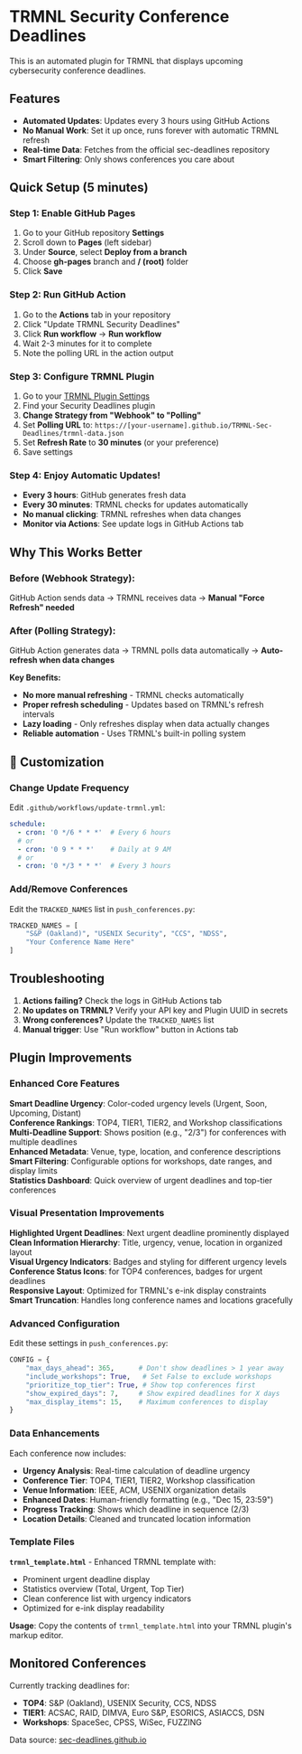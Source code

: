 # TRMNL Security Conference Deadlines

This is an automated plugin for TRMNL that displays upcoming cybersecurity conference deadlines.

## Features

- **Automated Updates**: Updates every 3 hours using GitHub Actions
- **No Manual Work**: Set it up once, runs forever with automatic TRMNL refresh
- **Real-time Data**: Fetches from the official sec-deadlines repository
- **Smart Filtering**: Only shows conferences you care about

## Quick Setup (5 minutes)

### Step 1: Enable GitHub Pages

1. Go to your GitHub repository **Settings** 
2. Scroll down to **Pages** (left sidebar)
3. Under **Source**, select **Deploy from a branch**
4. Choose **gh-pages** branch and **/ (root)** folder
5. Click **Save**

### Step 2: Run GitHub Action

1. Go to the **Actions** tab in your repository
2. Click "Update TRMNL Security Deadlines"
3. Click **Run workflow** → **Run workflow**
4. Wait 2-3 minutes for it to complete 
5. Note the polling URL in the action output

### Step 3: Configure TRMNL Plugin

1. Go to your [TRMNL Plugin Settings](https://usetrmnl.com/plugin_settings)
2. Find your Security Deadlines plugin
3. **Change Strategy from "Webhook" to "Polling"**
4. Set **Polling URL** to: `https://[your-username].github.io/TRMNL-Sec-Deadlines/trmnl-data.json`
5. Set **Refresh Rate** to **30 minutes** (or your preference)
6. Save settings

### Step 4: Enjoy Automatic Updates! 

- **Every 3 hours**: GitHub generates fresh data
- **Every 30 minutes**: TRMNL checks for updates automatically  
- **No manual clicking**: TRMNL refreshes when data changes
- **Monitor via Actions**: See update logs in GitHub Actions tab

## Why This Works Better

### **Before (Webhook Strategy):**
GitHub Action sends data → TRMNL receives data → **Manual "Force Refresh" needed**

### **After (Polling Strategy):**
GitHub Action generates data → TRMNL polls data automatically → **Auto-refresh when data changes**

**Key Benefits:**
- **No more manual refreshing** - TRMNL checks automatically
- **Proper refresh scheduling** - Updates based on TRMNL's refresh intervals  
- **Lazy loading** - Only refreshes display when data actually changes
- **Reliable automation** - Uses TRMNL's built-in polling system

## 🔧 Customization

### Change Update Frequency

Edit `.github/workflows/update-trmnl.yml`:

```yaml
schedule:
  - cron: '0 */6 * * *'  # Every 6 hours
  # or
  - cron: '0 9 * * *'    # Daily at 9 AM
  # or  
  - cron: '0 */3 * * *'  # Every 3 hours
```

### Add/Remove Conferences

Edit the `TRACKED_NAMES` list in `push_conferences.py`:

```python
TRACKED_NAMES = [
    "S&P (Oakland)", "USENIX Security", "CCS", "NDSS",
    "Your Conference Name Here"
]
```

## Troubleshooting

1. **Actions failing?** Check the logs in GitHub Actions tab
2. **No updates on TRMNL?** Verify your API key and Plugin UUID in secrets
3. **Wrong conferences?** Update the `TRACKED_NAMES` list
4. **Manual trigger**: Use "Run workflow" button in Actions tab

## Plugin Improvements

### **Enhanced Core Features**

**Smart Deadline Urgency**: Color-coded urgency levels (Urgent, Soon, Upcoming, Distant)  
**Conference Rankings**: TOP4, TIER1, TIER2, and Workshop classifications  
**Multi-Deadline Support**: Shows position (e.g., "2/3") for conferences with multiple deadlines  
**Enhanced Metadata**: Venue, type, location, and conference descriptions  
**Smart Filtering**: Configurable options for workshops, date ranges, and display limits  
**Statistics Dashboard**: Quick overview of urgent deadlines and top-tier conferences  

### **Visual Presentation Improvements**

**Highlighted Urgent Deadlines**: Next urgent deadline prominently displayed  
**Clean Information Hierarchy**: Title, urgency, venue, location in organized layout  
**Visual Urgency Indicators**: Badges and styling for different urgency levels  
**Conference Status Icons**: for TOP4 conferences, badges for urgent deadlines  
**Responsive Layout**: Optimized for TRMNL's e-ink display constraints  
**Smart Truncation**: Handles long conference names and locations gracefully  

### **Advanced Configuration**

Edit these settings in `push_conferences.py`:

```python
CONFIG = {
    "max_days_ahead": 365,      # Don't show deadlines > 1 year away
    "include_workshops": True,   # Set False to exclude workshops  
    "prioritize_top_tier": True, # Show top conferences first
    "show_expired_days": 7,     # Show expired deadlines for X days
    "max_display_items": 15,    # Maximum conferences to display
}
```

### **Data Enhancements**

Each conference now includes:
- **Urgency Analysis**: Real-time calculation of deadline urgency
- **Conference Tier**: TOP4, TIER1, TIER2, Workshop classification
- **Venue Information**: IEEE, ACM, USENIX organization details
- **Enhanced Dates**: Human-friendly formatting (e.g., "Dec 15, 23:59")
- **Progress Tracking**: Shows which deadline in sequence (2/3)
- **Location Details**: Cleaned and truncated location information

### **Template Files**

**`trmnl_template.html`** - Enhanced TRMNL template with:
- Prominent urgent deadline display
- Statistics overview (Total, Urgent, Top Tier)
- Clean conference list with urgency indicators
- Optimized for e-ink display readability

**Usage**: Copy the contents of `trmnl_template.html` into your TRMNL plugin's markup editor.

## Monitored Conferences

Currently tracking deadlines for:
- **TOP4**: S&P (Oakland), USENIX Security, CCS, NDSS
- **TIER1**: ACSAC, RAID, DIMVA, Euro S&P, ESORICS, ASIACCS, DSN  
- **Workshops**: SpaceSec, CPSS, WiSec, FUZZING

Data source: [sec-deadlines.github.io](https://sec-deadlines.github.io)
